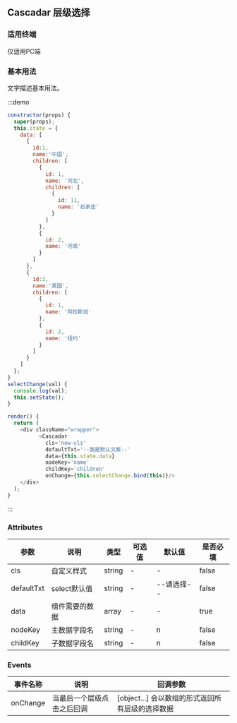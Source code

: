 ## Cascadar 层级选择
### 适用终端

仅适用PC端

### 基本用法

文字描述基本用法。

:::demo 

```js
constructor(props) {
  super(props);
  this.state = {
    data: [
      {
        id:1,
        name:'中国',
        children: [
          {
            id: 1,
            name: '河北',
            children: [
              {
                id: 11,
                name: '石家庄'
              }
            ]
          },
          {
            id: 2,
            name: '河南'
          }
        ]
      }, 
      {
        id:2,
        name:'美国',
        children: [
          {
            id: 1,
            name: '阿拉斯加'
          },
          {
            id: 2,
            name: '纽约'
          }
        ]
      }
    ]
  };  
}
selectChange(val) {
  console.log(val);
  this.setState();
}

render() {
  return (
    <div className="wrapper">
          <Cascadar
            cls='new-cls'
            defaultTxt='--我是默认文案--'
            data={this.state.data}
            nodeKey='name'
            childKey='children'
            onChange={this.selectChange.bind(this)}/>
    </div>
  );
}
```
:::

### Attributes
| 参数        | 说明          | 类型      | 可选值       | 默认值  |  是否必填  |
|------------ |-------------- |---------- |----------- |-------- | -------- |
| cls         | 自定义样式     | string    |  -   | - | false |
| defaultTxt  | select默认值   | string | - | --请选择-- | false |
| data | 组件需要的数据 | array | - | - | true |
| nodeKey | 主数据字段名 | string | - | n | false |
| childKey | 子数据字段名 | string | - | n | false |


### Events
| 事件名称   | 说明    | 回调参数      |
|---------- |-------- |---------- |
| onChange | 当最后一个层级点击之后回调 | [object...] 会以数组的形式返回所有层级的选择数据  |


